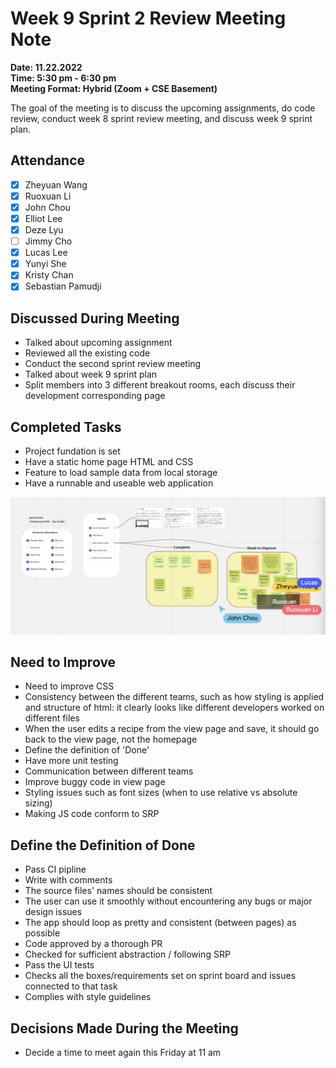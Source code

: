 # Week 9 Sprint 2 Review Meeting Note #
**Date: 11.22.2022**\
**Time: 5:30 pm - 6:30 pm**\
**Meeting Format: Hybrid (Zoom + CSE Basement)**

The goal of the meeting is to discuss the upcoming assignments, do code review, conduct week 8 sprint review meeting, and discuss week 9 sprint plan. 

## Attendance
- [x] Zheyuan Wang
- [x] Ruoxuan Li
- [x] John Chou
- [x] Elliot Lee
- [x] Deze Lyu
- [ ] Jimmy Cho
- [x] Lucas Lee
- [x] Yunyi She 
- [x] Kristy Chan
- [x] Sebastian Pamudji

## Discussed During Meeting
* Talked about upcoming assignment
* Reviewed all the existing code
* Conduct the second sprint review meeting
* Talked about week 9 sprint plan
* Split members into 3 different breakout rooms, each discuss their development corresponding page

## Completed Tasks
* Project fundation is set
* Have a static home page HTML and CSS
* Feature to load sample data from local storage
* Have a runnable and useable web application

![Spring Review 2 Meeting Pic](11_22_2022.png)

## Need to Improve
* Need to improve CSS
* Consistency between the different teams, such as how styling is applied and structure of html: it clearly looks like different developers worked on different files
* When the user edits a recipe from the view page and save, it should go back to the view page, not the homepage
* Define the definition of 'Done'
* Have more unit testing
* Communication between different teams
* Improve buggy code in view page
* Styling issues such as font sizes (when to use relative vs absolute sizing)
* Making JS code conform to SRP

## Define the Definition of Done
* Pass CI pipline
* Write with comments
* The source files' names should be consistent
* The user can use it smoothly without encountering any bugs or major design issues
* The app should loop as pretty and consistent (between pages) as possible
* Code approved by a thorough PR
* Checked for sufficient abstraction / following SRP
* Pass the UI tests
* Checks all the boxes/requirements set on sprint board and issues connected to that task
* Complies with style guidelines

## Decisions Made During the Meeting
* Decide a time to meet again this Friday at 11 am
